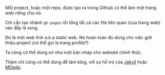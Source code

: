 Mỗi project, hoặc một repo, được tạo ra trong Github có thể làm một trang web riêng cho nó.

Chỉ cần tạo nhánh `gh-pages` rồi tống tất cả các file liên quan (của trang web) vào đấy là xong.

Đó là một web tĩnh a.k.a static web. Nó hoàn toàn đủ dùng cho việc giới thiệu project (có thể gọi là trang profile?)

Ta cũng có thể dùng nó như một bản nháp cho website chính thức.

Thậm chí cũng có thể dùng để làm blog, với sự hỗ trợ của [Jekyll](http://jekyllrb.com/) hoặc [MDwiki](https://github.com/Dynalon/mdwiki/).


